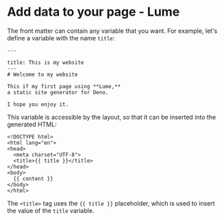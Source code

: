 # Add data to your page - Lume
The front matter can contain any variable that you want. For example, let's define a variable with the name `title`:

```
---

title: This is my website
---
# Welcome to my website

This if my first page using **Lume,**
a static site generator for Deno.

I hope you enjoy it.

```


This variable is accessible by the layout, so that it can be inserted into the generated HTML:

```
<!DOCTYPE html>
<html lang="en">
<head>
  <meta charset="UTF-8">
  <title>{{ title }}</title>
</head>
<body>
  {{ content }}
</body>
</html>

```


The `<title>` tag uses the `{{ title }}` placeholder, which is used to insert the value of the `title` variable.